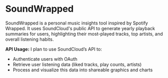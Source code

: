 # SoundWrapped
SoundWrapped is a personal music insights tool inspired by Spotify Wrapped. It uses SoundCloud's public API to generate yearly playback summaries for users, highlighting their most-played tracks, top artists, and overall listening habits.

**API Usage:**
I plan to use SoundCloud’s API to:
* Authenticate users with OAuth
* Retrieve user listening data (liked tracks, play counts, artists)
* Process and visualize this data into shareable graphics and charts
